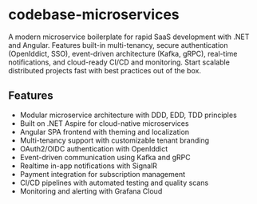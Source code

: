 # codebase-microservices

A modern microservice boilerplate for rapid SaaS development with .NET and Angular. Features built-in multi-tenancy, secure authentication (OpenIddict, SSO), event-driven architecture (Kafka, gRPC), real-time notifications, and cloud-ready CI/CD and monitoring. Start scalable distributed projects fast with best practices out of the box.

## Features

- Modular microservice architecture with DDD, EDD, TDD principles
- Built on .NET Aspire for cloud-native microservices
- Angular SPA frontend with theming and localization
- Multi-tenancy support with customizable tenant branding
- OAuth2/OIDC authentication with OpenIddict
- Event-driven communication using Kafka and gRPC
- Realtime in-app notifications with SignalR
- Payment integration for subscription management
- CI/CD pipelines with automated testing and quality scans
- Monitoring and alerting with Grafana Cloud
